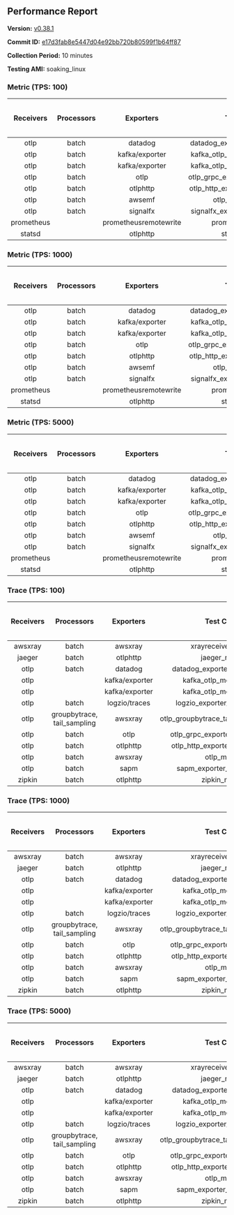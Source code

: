 ## Performance Report

**Version:** [v0.38.1](https://github.com/aws-observability/aws-otel-collector/releases/tag/v0.38.1)

**Commit ID:** [e17d3fab8e5447d04e92bb720b80599f1b64ff87](https://github.com/aws-observability/aws-otel-collector/commit/e17d3fab8e5447d04e92bb720b80599f1b64ff87)

**Collection Period:** 10 minutes

**Testing AMI:** soaking_linux


### Metric (TPS: 100)
| Receivers | Processors | Exporters | Test Case | Data Type | Instance Type | Avg CPU Usage (Percent) | Avg Memory Usage (Megabytes) | Max CPU Usage (Percent) | Max Memory Usage (Megabytes) |
|:---------:|:----------:|:---------:|:---------:|:---------:|:-------------:|:-----------------------:|:----------------------------:|:-----------------------:|:----------------------------:|
| otlp | batch | datadog | datadog_exporter_metric_mock | otlp | m5.2xlarge | 0.47 | 96.72 | 0.70 | 98.30 |
| otlp | batch | kafka/exporter | kafka_otlp_metric_mock_2_8_1 | otlp | m5.2xlarge | 2.30 | 100.82 | 2.50 | 101.80 |
| otlp | batch | kafka/exporter | kafka_otlp_metric_mock_3_2_0 | otlp | m5.2xlarge | 0.18 | 96.90 | 0.30 | 98.08 |
| otlp | batch | otlp | otlp_grpc_exporter_metric_mock | otlp | m5.2xlarge | 0.19 | 89.06 | 0.30 | 90.39 |
| otlp | batch | otlphttp | otlp_http_exporter_metric_mock | otlp | m5.2xlarge | 0.21 | 96.81 | 0.30 | 99.85 |
| otlp | batch | awsemf | otlp_metric_mock | otlp | m5.2xlarge | 0.38 | 90.24 | 0.60 | 90.86 |
| otlp | batch | signalfx | signalfx_exporter_metric_mock | otlp | m5.2xlarge | 0.24 | 98.66 | 0.40 | 101.90 |
| prometheus |  | prometheusremotewrite | prometheus_mock | prometheus | m5.2xlarge | 0.08 | 93.42 | 0.20 | 94.25 |
| statsd |  | otlphttp | statsd_mock | statsd | m5.2xlarge | 0.01 | 75.67 | 0.10 | 76.41 |

### Metric (TPS: 1000)
| Receivers | Processors | Exporters | Test Case | Data Type | Instance Type | Avg CPU Usage (Percent) | Avg Memory Usage (Megabytes) | Max CPU Usage (Percent) | Max Memory Usage (Megabytes) |
|:---------:|:----------:|:---------:|:---------:|:---------:|:-------------:|:-----------------------:|:----------------------------:|:-----------------------:|:----------------------------:|
| otlp | batch | datadog | datadog_exporter_metric_mock | otlp | m5.2xlarge | 2.20 | 99.03 | 2.40 | 100.63 |
| otlp | batch | kafka/exporter | kafka_otlp_metric_mock_2_8_1 | otlp | m5.2xlarge | 0.52 | 96.23 | 0.70 | 97.33 |
| otlp | batch | kafka/exporter | kafka_otlp_metric_mock_3_2_0 | otlp | m5.2xlarge | 0.51 | 95.25 | 0.60 | 95.82 |
| otlp | batch | otlp | otlp_grpc_exporter_metric_mock | otlp | m5.2xlarge | 0.43 | 90.11 | 0.60 | 90.91 |
| otlp | batch | otlphttp | otlp_http_exporter_metric_mock | otlp | m5.2xlarge | 0.57 | 99.36 | 0.70 | 101.31 |
| otlp | batch | awsemf | otlp_metric_mock | otlp | m5.2xlarge | 1.76 | 95.38 | 1.90 | 96.46 |
| otlp | batch | signalfx | signalfx_exporter_metric_mock | otlp | m5.2xlarge | 0.87 | 98.12 | 1.10 | 101.26 |
| prometheus |  | prometheusremotewrite | prometheus_mock | prometheus | m5.2xlarge | 0.73 | 116.31 | 1.30 | 122.70 |
| statsd |  | otlphttp | statsd_mock | statsd | m5.2xlarge | 0.01 | 74.30 | 0.10 | 74.92 |

### Metric (TPS: 5000)
| Receivers | Processors | Exporters | Test Case | Data Type | Instance Type | Avg CPU Usage (Percent) | Avg Memory Usage (Megabytes) | Max CPU Usage (Percent) | Max Memory Usage (Megabytes) |
|:---------:|:----------:|:---------:|:---------:|:---------:|:-------------:|:-----------------------:|:----------------------------:|:-----------------------:|:----------------------------:|
| otlp | batch | datadog | datadog_exporter_metric_mock | otlp | m5.2xlarge | 10.34 | 116.38 | 11.60 | 122.89 |
| otlp | batch | kafka/exporter | kafka_otlp_metric_mock_2_8_1 | otlp | m5.2xlarge | 10.76 | 113.69 | 12.00 | 117.42 |
| otlp | batch | kafka/exporter | kafka_otlp_metric_mock_3_2_0 | otlp | m5.2xlarge | 12.83 | 113.31 | 14.30 | 116.71 |
| otlp | batch | otlp | otlp_grpc_exporter_metric_mock | otlp | m5.2xlarge | 1.47 | 101.52 | 1.80 | 206.95 |
| otlp | batch | otlphttp | otlp_http_exporter_metric_mock | otlp | m5.2xlarge | 2.00 | 100.08 | 2.30 | 102.81 |
| otlp | batch | awsemf | otlp_metric_mock | otlp | m5.2xlarge | 8.46 | 104.90 | 9.40 | 107.48 |
| otlp | batch | signalfx | signalfx_exporter_metric_mock | otlp | m5.2xlarge | 3.96 | 101.36 | 4.20 | 105.03 |
| prometheus |  | prometheusremotewrite | prometheus_mock | prometheus | m5.2xlarge | 4.78 | 230.09 | 8.20 | 257.28 |
| statsd |  | otlphttp | statsd_mock | statsd | m5.2xlarge | 0.01 | 76.74 | 0.10 | 77.58 |

### Trace (TPS: 100)
| Receivers | Processors | Exporters | Test Case | Data Type | Instance Type | Avg CPU Usage (Percent) | Avg Memory Usage (Megabytes) | Max CPU Usage (Percent) | Max Memory Usage (Megabytes) |
|:---------:|:----------:|:---------:|:---------:|:---------:|:-------------:|:-----------------------:|:----------------------------:|:-----------------------:|:----------------------------:|
| awsxray | batch | awsxray | xrayreceiver_mock | xray | m5.2xlarge | 4.04 | 91.59 | 4.50 | 92.64 |
| jaeger | batch | otlphttp | jaeger_mock | jaeger | m5.2xlarge | 0.05 | 76.33 | 0.20 | 77.71 |
| otlp | batch | datadog | datadog_exporter_trace_mock | otlp | m5.2xlarge | 0.05 | 80.26 | 0.20 | 80.63 |
| otlp |  | kafka/exporter | kafka_otlp_mock_2_8_1 | otlp | m5.2xlarge | 0.05 | 82.43 | 0.20 | 84.16 |
| otlp |  | kafka/exporter | kafka_otlp_mock_3_2_0 | otlp | m5.2xlarge | 0.18 | 81.92 | 0.30 | 84.23 |
| otlp | batch | logzio/traces | logzio_exporter_trace_mock | otlp | m5.2xlarge | 0.04 | 75.59 | 0.20 | 76.49 |
| otlp | groupbytrace, tail_sampling | awsxray | otlp_groupbytrace_tailsampling_mock | otlp | m5.2xlarge | 0.03 | 79.03 | 0.10 | 79.04 |
| otlp | batch | otlp | otlp_grpc_exporter_trace_mock | otlp | m5.2xlarge | 0.04 | 79.81 | 0.20 | 80.73 |
| otlp | batch | otlphttp | otlp_http_exporter_trace_mock | otlp | m5.2xlarge | 0.04 | 77.44 | 0.20 | 78.36 |
| otlp | batch | awsxray | otlp_mock | otlp | m5.2xlarge | 0.05 | 76.69 | 0.20 | 77.89 |
| otlp | batch | sapm | sapm_exporter_trace_mock | otlp | m5.2xlarge | 0.03 | 75.81 | 0.20 | 76.89 |
| zipkin | batch | otlphttp | zipkin_mock | zipkin | m5.2xlarge | 0.03 | 77.46 | 0.20 | 78.30 |

### Trace (TPS: 1000)
| Receivers | Processors | Exporters | Test Case | Data Type | Instance Type | Avg CPU Usage (Percent) | Avg Memory Usage (Megabytes) | Max CPU Usage (Percent) | Max Memory Usage (Megabytes) |
|:---------:|:----------:|:---------:|:---------:|:---------:|:-------------:|:-----------------------:|:----------------------------:|:-----------------------:|:----------------------------:|
| awsxray | batch | awsxray | xrayreceiver_mock | xray | m5.2xlarge | 19.45 | 94.48 | 19.90 | 96.35 |
| jaeger | batch | otlphttp | jaeger_mock | jaeger | m5.2xlarge | 0.04 | 76.92 | 0.20 | 77.82 |
| otlp | batch | datadog | datadog_exporter_trace_mock | otlp | m5.2xlarge | 0.05 | 78.73 | 0.20 | 79.36 |
| otlp |  | kafka/exporter | kafka_otlp_mock_2_8_1 | otlp | m5.2xlarge | 0.18 | 82.06 | 0.30 | 83.75 |
| otlp |  | kafka/exporter | kafka_otlp_mock_3_2_0 | otlp | m5.2xlarge | 0.05 | 81.84 | 0.20 | 82.77 |
| otlp | batch | logzio/traces | logzio_exporter_trace_mock | otlp | m5.2xlarge | 0.04 | 76.83 | 0.20 | 77.62 |
| otlp | groupbytrace, tail_sampling | awsxray | otlp_groupbytrace_tailsampling_mock | otlp | m5.2xlarge | 0.03 | 77.45 | 0.20 | 78.01 |
| otlp | batch | otlp | otlp_grpc_exporter_trace_mock | otlp | m5.2xlarge | 0.04 | 77.95 | 0.10 | 78.49 |
| otlp | batch | otlphttp | otlp_http_exporter_trace_mock | otlp | m5.2xlarge | 0.04 | 75.34 | 0.20 | 76.44 |
| otlp | batch | awsxray | otlp_mock | otlp | m5.2xlarge | 0.03 | 76.51 | 0.20 | 77.30 |
| otlp | batch | sapm | sapm_exporter_trace_mock | otlp | m5.2xlarge | 0.04 | 76.20 | 0.10 | 77.32 |
| zipkin | batch | otlphttp | zipkin_mock | zipkin | m5.2xlarge | 0.03 | 75.90 | 0.20 | 77.38 |

### Trace (TPS: 5000)
| Receivers | Processors | Exporters | Test Case | Data Type | Instance Type | Avg CPU Usage (Percent) | Avg Memory Usage (Megabytes) | Max CPU Usage (Percent) | Max Memory Usage (Megabytes) |
|:---------:|:----------:|:---------:|:---------:|:---------:|:-------------:|:-----------------------:|:----------------------------:|:-----------------------:|:----------------------------:|
| awsxray | batch | awsxray | xrayreceiver_mock | xray | m5.2xlarge | 25.95 | 108.76 | 27.00 | 112.93 |
| jaeger | batch | otlphttp | jaeger_mock | jaeger | m5.2xlarge | 0.04 | 77.15 | 0.20 | 78.40 |
| otlp | batch | datadog | datadog_exporter_trace_mock | otlp | m5.2xlarge | 0.05 | 77.14 | 0.20 | 77.57 |
| otlp |  | kafka/exporter | kafka_otlp_mock_2_8_1 | otlp | m5.2xlarge | 0.06 | 81.67 | 0.20 | 81.92 |
| otlp |  | kafka/exporter | kafka_otlp_mock_3_2_0 | otlp | m5.2xlarge | 0.05 | 83.61 | 0.10 | 85.22 |
| otlp | batch | logzio/traces | logzio_exporter_trace_mock | otlp | m5.2xlarge | 0.04 | 77.73 | 0.10 | 78.61 |
| otlp | groupbytrace, tail_sampling | awsxray | otlp_groupbytrace_tailsampling_mock | otlp | m5.2xlarge | 0.03 | 78.15 | 0.20 | 79.30 |
| otlp | batch | otlp | otlp_grpc_exporter_trace_mock | otlp | m5.2xlarge | 0.05 | 79.06 | 0.20 | 80.24 |
| otlp | batch | otlphttp | otlp_http_exporter_trace_mock | otlp | m5.2xlarge | 0.04 | 76.65 | 0.20 | 77.87 |
| otlp | batch | awsxray | otlp_mock | otlp | m5.2xlarge | 0.04 | 75.30 | 0.20 | 76.66 |
| otlp | batch | sapm | sapm_exporter_trace_mock | otlp | m5.2xlarge | 0.04 | 77.83 | 0.20 | 79.10 |
| zipkin | batch | otlphttp | zipkin_mock | zipkin | m5.2xlarge | 0.05 | 75.83 | 0.10 | 77.42 |

